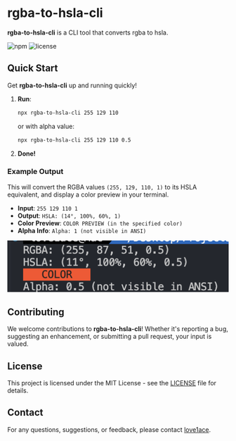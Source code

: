# rgba-to-hsla-cli

**rgba-to-hsla-cli** is a CLI tool that converts rgba to hsla.

![npm](https://img.shields.io/npm/v/rgba-to-hsla-cli)
![license](https://img.shields.io/npm/l/rgba-to-hsla-cli)

## Quick Start

Get **rgba-to-hsla-cli** up and running quickly!

1. **Run**:
    ```bash
    npx rgba-to-hsla-cli 255 129 110
    ```
    or with alpha value:
    ```bash
    npx rgba-to-hsla-cli 255 129 110 0.5
    ```
2. **Done!**

### Example Output

This will convert the RGBA values `(255, 129, 110, 1)` to its HSLA equivalent, and display a color preview in your terminal.

- **Input**: `255 129 110 1`
- **Output**: `HSLA: (14°, 100%, 60%, 1)`
- **Color Preview**: `COLOR PREVIEW (in the specified color)`
- **Alpha Info**: `Alpha: 1 (not visible in ANSI)`

![img](img.png)

## Contributing

We welcome contributions to **rgba-to-hsla-cli**! Whether it's reporting a bug, suggesting an enhancement, or submitting a pull request, your input is valued.

## License

This project is licensed under the MIT License - see the [LICENSE](LICENSE) file for details.

## Contact

For any questions, suggestions, or feedback, please contact [love1ace](mailto:lovelacedud@gmail.com).